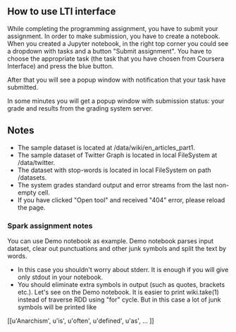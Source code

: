 ## How to use LTI interface

While completing the programming assignment, you have to submit your assignment. In order to make submission, you have to create a notebook. When you created a Jupyter notebook, in the right top corner you could see a dropdown with tasks and a button "Submit assignment". You have to choose the appropriate task (the task that you have chosen from Coursera Interface) and press the blue button. 

After that you will see a popup window with notification that your task have submitted. 

In some minutes you will get a popup window with submission status: your grade and results from the grading system server.


## Notes

* The sample dataset is located at /data/wiki/en_articles_part1.
* The sample dataset of Twitter Graph is located in local FileSystem at /data/twitter.
* The dataset with stop-words is located in local FileSystem on path /datasets.
* The system grades standard output and error streams from the last non-empty cell. 
* If you have clicked "Open tool" and received "404" error, please reload the page.

### Spark assignment notes

You can use Demo notebook as example. Demo notebook parses input dataset, clear out punctuations and other junk symbols and split the text by words.

* In this case you shouldn't worry about stderr. It is enough if you will give only stdout in your notebook.
* You should eliminate extra symbols in output (such as quotes, brackets etc.). Let's see on the Demo notebook. It is easier to print wiki.take(1) instead of traverse RDD using "for" cycle. But in this case a lot of junk symbols will be printed like

[[u'Anarchism',
  u'is',
  u'often',
  u'defined',
  u'as',
...
]]

